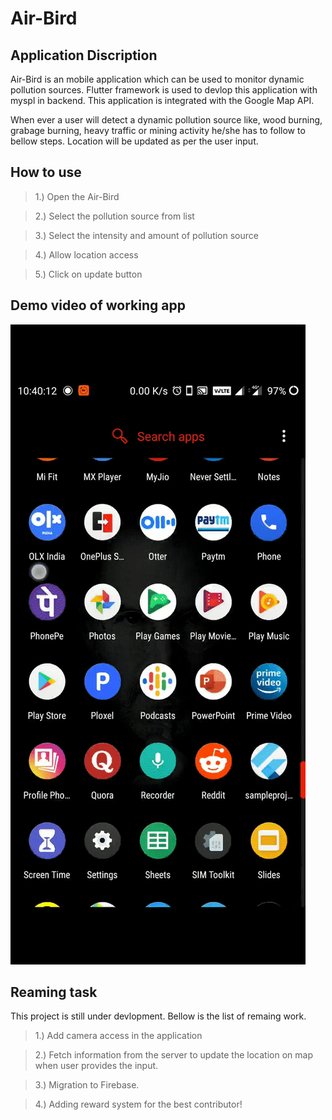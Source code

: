 # Air-Bird

## Application Discription
Air-Bird is an mobile application which can be used to monitor dynamic pollution sources. Flutter framework is used to devlop this application with myspl in backend. This application is integrated with the Google Map API. 

When ever a user will detect a dynamic pollution source like, wood burning, grabage burning, heavy traffic or mining activity he/she has to follow to bellow steps. Location will be updated as per the user input. 

## How to use

> 1.) Open the Air-Bird

> 2.) Select the pollution source from list

> 3.) Select the intensity and amount of pollution source

> 4.) Allow location access

> 5.) Click on update button

## Demo video of working app

![](airbird.gif)


## Reaming task

This project is still under devlopment. Bellow is the list of remaing work.

> 1.) Add camera access in the application

> 2.) Fetch information from the server to update the location on map when user provides the input.

> 3.) Migration to Firebase.

> 4.) Adding reward system for the best contributor!
